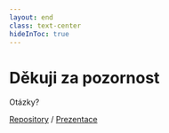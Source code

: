 ```yaml
---
layout: end
class: text-center
hideInToc: true
---
```


# Děkuji za pozornost

Otázky?

[Repository](https://github.com/OA-PVA2-Syllabus/pva2_prednasky) / [Prezentace](https://oa-pva2-syllabus.github.io/pva2_prednasky/)
